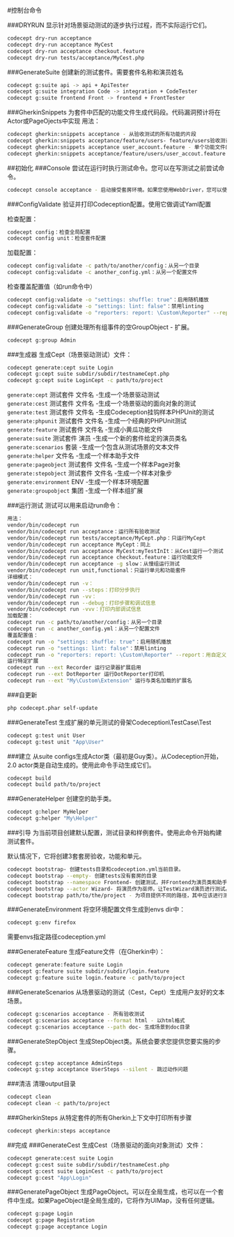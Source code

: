 #控制台命令

###DRYRUN
显示针对场景驱动测试的逐步执行过程，而不实际运行它们。
```sh
codecept dry-run acceptance
codecept dry-run acceptance MyCest
codecept dry-run acceptance checkout.feature
codecept dry-run tests/acceptance/MyCest.php
```
###GenerateSuite
创建新的测试套件。需要套件名称和演员姓名
```sh
codecept g:suite api -> api + ApiTester
codecept g:suite integration Code -> integration + CodeTester
codecept g:suite frontend Front -> frontend + FrontTester
```
###GherkinSnippets
为套件中匹配的功能文件生成代码段。代码漏洞预计将在Actor或PageOjects中实现
用法：
```sh
codecept gherkin:snippets acceptance - 从验收测试的所有功能的片段
codecept gherkin:snippets acceptance/feature/users- feature/users验收测试目录的片段
codecept gherkin:snippets acceptance user_account.feature - 单个功能文件的片段
codecept gherkin:snippets acceptance/feature/users/user_accout.feature - 目录中的功能文件的片段
```
##初始化
###Console
尝试在运行时执行测试命令。您可以在写测试之前尝试命令。
```sh
codecept console acceptance - 启动接受套房环境。如果您使用WebDriver，您可以使用Codeception命令来操作浏览器。
```
###ConfigValidate
验证并打印Codeception配置。使用它做调试Yaml配置

检查配置：
```sh
codecept config：检查全局配置
codecept config unit：检查套件配置
```
加载配置：
```sh
codecept config:validate -c path/to/another/config：从另一个目录
codecept config:validate -c another_config.yml：从另一个配置文件
```
检查覆盖配置值（如run命令中）
```sh
codecept config:validate -o "settings: shuffle: true"：启用随机播放
codecept config:validate -o "settings: lint: false"：禁用linting
codecept config:validate -o "reporters: report: \Custom\Reporter" --report：用自定义记者
```
###GenerateGroup
创建处理所有组事件的空GroupObject - 扩展。
```sh
codecept g:group Admin
```
###生成器
生成Cept（场景驱动测试）文件：
```sh
codecept generate:cept suite Login
codecept g:cept suite subdir/subdir/testnameCept.php
codecept g:cept suite LoginCept -c path/to/project
```
`generate:cept` 测试套件 文件名 -生成一个场景驱动测试<br>
`generate:cest` 测试套件 文件名 -生成一个场景驱动的面向对象的测试<br>
`generate:test` 测试套件 文件名 -生成Codeception挂钩样本PHPUnit的测试<br>
`generate:phpunit` 测试套件 文件名 -生成一个经典的PHPUnit测试<br>
`generate:feature` 测试套件 文件名 -生成小黄瓜功能文件<br>
`generate:suite` 测试套件 演员 -生成一个新的套件给定的演员类名<br>
`generate:scenarios` 套装 -生成一个包含从测试场景的文本文件<br>
`generate:helper` 文件名 -生成一个样本助手文件<br>
`generate:pageobject` 测试套件 文件名 -生成一个样本Page对象<br>
`generate:stepobject` 测试套件 文件名 -生成一个样本对象步<br>
`generate:environment` ENV -生成一个样本环境配置<br>
`generate:groupobject` 集团 -生成一个样本组扩展<br>

###运行测试
测试可以用来启动run命令：
```sh
用法：
vendor/bin/codecept run
vendor/bin/codecept run acceptance：运行所有验收测试
vendor/bin/codecept run tests/acceptance/MyCept.php：只运行MyCept
vendor/bin/codecept run acceptance MyCept：同上
vendor/bin/codecept run acceptance MyCest:myTestInIt：从Cest运行一个测试
vendor/bin/codecept run acceptance checkout.feature：运行功能文件
vendor/bin/codecept run acceptance -g slow：从慢组运行测试
vendor/bin/codecept run unit,functional：只运行单元和功能套件
详细模式：
vendor/bin/codecept run -v：
vendor/bin/codecept run --steps：打印分步执行
vendor/bin/codecept run -vv：
vendor/bin/codecept run --debug：打印步骤和调试信息
vendor/bin/codecept run -vvv：打印内部调试信息
加载配置：
codecept run -c path/to/another/config：从另一个目录
codecept run -c another_config.yml：从另一个配置文件
覆盖配置值：
codecept run -o "settings: shuffle: true"：启用随机播放
codecept run -o "settings: lint: false"：禁用linting
codecept run -o "reporters: report: \Custom\Reporter" --report：用自定义记者
运行特定扩展
codecept run --ext Recorder 运行记录器扩展启用
codecept run --ext DotReporter 运行DotReporter打印机
codecept run --ext "My\Custom\Extension" 运行与类名加载的扩展名
```
###自更新
```sh
php codecept.phar self-update
```
###GenerateTest
生成扩展的单元测试的骨架Codeception\TestCase\Test
```sh
codecept g:test unit User
codecept g:test unit "App\User"
```
###建立
从suite configs生成Actor类（最初是Guy类）。从Codeception开始，2.0 actor类是自动生成的。使用此命令手动生成它们。
```sh
codecept build
codecept build path/to/project
```
###GenerateHelper
创建空的助手类。
```sh
codecept g:helper MyHelper
codecept g:helper "My\Helper"
```
###引导
为当前项目创建默认配置，测试目录和样例套件。使用此命令开始构建测试套件。

默认情况下，它将创建3套套房验收，功能和单元。
```sh
codecept bootstrap- 创建tests目录和codeception.yml当前目录。
codecept bootstrap --empty- 创建tests没有套房的目录
codecept bootstrap --namespace Frontend- 创建测试，并Frontend为演员类和助手使用命名空间。
codecept bootstrap --actor Wizard- 将演员作为巫师，让TestWizard演员进行测试。
codecept bootstrap path/to/the/project - 为项目提供不同的路径，其中应该进行测试
```
###GenerateEnvironment
将空环境配置文件生成到envs dir中：
```sh
codecept g:env firefox
```
需要envs指定路径codeception.yml

###GenerateFeature
生成Feature文件（在Gherkin中）：
```sh
codecept generate:feature suite Login
codecept g:feature suite subdir/subdir/login.feature
codecept g:feature suite login.feature -c path/to/project
```
###GenerateScenarios
从场景驱动的测试（Cest，Cept）生成用户友好的文本场景。
```sh
codecept g:scenarios acceptance - 所有验收测试
codecept g:scenarios acceptance --format html - 以html格式
codecept g:scenarios acceptance --path doc- 生成场景到doc目录
```
###GenerateStepObject
生成StepObject类。系统会要求您提供您要实施的步骤。
```sh
codecept g:step acceptance AdminSteps
codecept g:step acceptance UserSteps --silent - 跳过动作问题
```
###清洁
清理output目录
```sh
codecept clean
codecept clean -c path/to/project
```
###GherkinSteps
从特定套件的所有Gherkin上下文中打印所有步骤
```sh
codecept gherkin:steps acceptance
```
##完成
###GenerateCest
生成Cest（场景驱动的面向对象测试）文件：
```sh
codecept generate:cest suite Login
codecept g:cest suite subdir/subdir/testnameCest.php
codecept g:cest suite LoginCest -c path/to/project
codecept g:cest "App\Login"
```
###GeneratePageObject
生成PageObject。可以在全局生成，也可以在一个套件中生成。如果PageObject是全局生成的，它将作为UIMap，没有任何逻辑。
```sh
codecept g:page Login
codecept g:page Registration
codecept g:page acceptance Login
```
